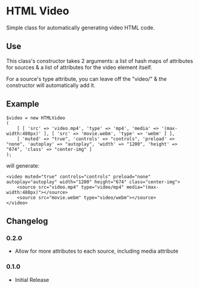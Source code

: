 HTML Video
=========================

Simple class for automatically generating video HTML code.

## Use

This class's constructor takes 2 arguments: a list of hash maps of attributes for sources & a list of attributes for the video element itself.

For a source's type attribute, you can leave off the "video/" & the constructor will automatically add it.

## Example

    $video = new HTMLVideo
    (
        [ [ 'src' => 'video.mp4', 'type' => 'mp4', 'media' => '(max-width:480px)' ], [ 'src' => 'movie.webm', 'type' => 'webm' ] ],
        [ 'muted' => "true", 'controls' => "controls", 'preload' => "none", 'autoplay' => "autoplay", 'width' => "1200", 'height' => "674", 'class' => "center-img" ]
    );

will generate:

    <video muted="true" controls="controls" preload="none" autoplay="autoplay" width="1200" height="674" class="center-img">
        <source src="video.mp4" type="video/mp4" media="(max-width:480px)"></source>
        <source src="movie.webm" type="video/webm"></source>
    </video>

## Changelog

### 0.2.0
* Allow for more attributes to each source, including media attribute

### 0.1.0
* Initial Release
